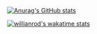 
[![Anurag's GitHub stats](https://github-readme-stats.vercel.app/api?username=danieldz21&count_private=true&show_icons=true&theme=radical&hide=prs,issues,contribs)](https://github.com/anuraghazra/github-readme-stats)

<!-- ✨Data starting from June 1st:✨ -->
[![willianrod's wakatime stats](https://github-readme-stats.vercel.app/api/wakatime?username=DanielDz21&layout=compact)](https://github.com/anuraghazra/github-readme-stats)


<!--
**DanielDz21/DanielDz21** is a ✨ _special_ ✨ repository because its `README.md` (this file) appears on your GitHub profile.

Here are some ideas to get you started:

- 🔭 I’m currently working on ...
- 🌱 I’m currently learning ...
- 👯 I’m looking to collaborate on ...
- 🤔 I’m looking for help with ...
- 💬 Ask me about ...
- 📫 How to reach me: ...
- 😄 Pronouns: ...
- ⚡ Fun fact: ...
-->
